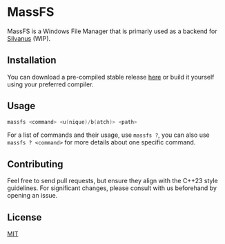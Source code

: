 # MassFS

MassFS is a Windows File Manager that is primarly used as a backend for [Silvanus]() (WIP).

## Installation

You can download a pre-compiled stable release [here](https://github.com/0xBLAHAJ/MassFS/releases) or build it yourself using your preferred compiler.

## Usage

```powershell
massfs <command> <u(nique)/b(atch)> <path>
```

For a list of commands and their usage, use `massfs ?`, you can also use `massfs ? <command>` for more details about one specific command.

## Contributing

Feel free to send pull requests, but ensure they align with the C++23 style guidelines. For significant changes, please consult with us beforehand by opening an issue.

## License

[MIT](https://choosealicense.com/licenses/mit/)
